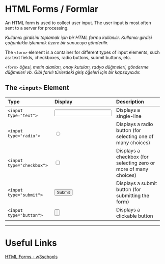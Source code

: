 # HTML Forms / Formlar

An HTML form is used to collect user input. The user input is most often sent to a server for processing.

*Kullanıcı girdisini toplamak için bir HTML formu kullanılır. Kullanıcı girdisi çoğunlukla işlenmek üzere bir sunucuya gönderilir.*

The `<form>` element is a container for different types of input elements, such as: text fields, checkboxes, radio buttons, submit buttons, etc.

*`<form>` öğesi, metin alanları, onay kutuları, radyo düğmeleri, gönderme düğmeleri vb. Gibi farklı türlerdeki giriş öğeleri için bir kapsayıcıdır.*

## The `<input>` Element

| Type | Display  | Description |
| :-------------  |  :------------- | :------------- |
| `<input type="text">` | <input type="text">       | Displays a single-line | text input field       |
| `<input type="radio">` | <input type="radio">       | Displays a radio button (for selecting one of many choices)       |
| `<input type="checkbox">` | <input type="checkbox">       | Displays a checkbox (for selecting zero or more of many choices)       |
| `<input type="submit">` | <input type="submit">       | Displays a submit button (for submitting the form)       |
| `<input type="button">` | <input type="button">       | Displays a clickable button       |

---

# Useful Links

[HTML Forms - w3schools](https://www.w3schools.com/html/html_forms.asp)
